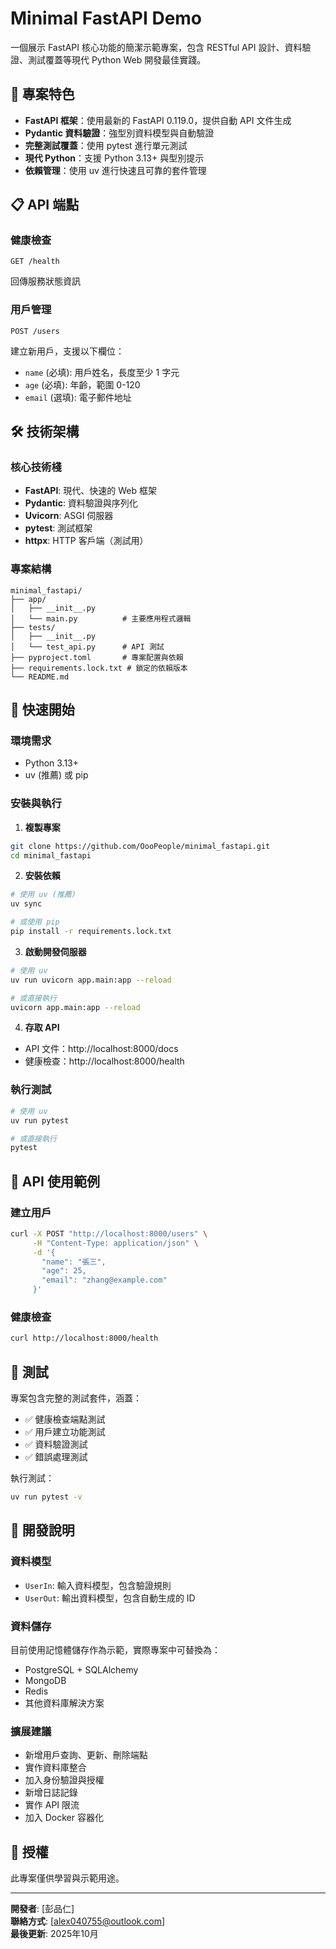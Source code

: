 # Minimal FastAPI Demo

一個展示 FastAPI 核心功能的簡潔示範專案，包含 RESTful API 設計、資料驗證、測試覆蓋等現代 Python Web 開發最佳實踐。

## 🚀 專案特色

- **FastAPI 框架**：使用最新的 FastAPI 0.119.0，提供自動 API 文件生成
- **Pydantic 資料驗證**：強型別資料模型與自動驗證
- **完整測試覆蓋**：使用 pytest 進行單元測試
- **現代 Python**：支援 Python 3.13+ 與型別提示
- **依賴管理**：使用 uv 進行快速且可靠的套件管理

## 📋 API 端點

### 健康檢查
```http
GET /health
```
回傳服務狀態資訊

### 用戶管理
```http
POST /users
```
建立新用戶，支援以下欄位：
- `name` (必填): 用戶姓名，長度至少 1 字元
- `age` (必填): 年齡，範圍 0-120
- `email` (選填): 電子郵件地址

## 🛠️ 技術架構

### 核心技術棧
- **FastAPI**: 現代、快速的 Web 框架
- **Pydantic**: 資料驗證與序列化
- **Uvicorn**: ASGI 伺服器
- **pytest**: 測試框架
- **httpx**: HTTP 客戶端（測試用）

### 專案結構
```
minimal_fastapi/
├── app/
│   ├── __init__.py
│   └── main.py          # 主要應用程式邏輯
├── tests/
│   ├── __init__.py
│   └── test_api.py      # API 測試
├── pyproject.toml       # 專案配置與依賴
├── requirements.lock.txt # 鎖定的依賴版本
└── README.md
```

## 🚀 快速開始

### 環境需求
- Python 3.13+
- uv (推薦) 或 pip

### 安裝與執行

1. **複製專案**
```bash
git clone https://github.com/OooPeople/minimal_fastapi.git
cd minimal_fastapi
```

2. **安裝依賴**
```bash
# 使用 uv (推薦)
uv sync

# 或使用 pip
pip install -r requirements.lock.txt
```

3. **啟動開發伺服器**
```bash
# 使用 uv
uv run uvicorn app.main:app --reload

# 或直接執行
uvicorn app.main:app --reload
```

4. **存取 API**
- API 文件：http://localhost:8000/docs
- 健康檢查：http://localhost:8000/health

### 執行測試
```bash
# 使用 uv
uv run pytest

# 或直接執行
pytest
```

## 📖 API 使用範例

### 建立用戶
```bash
curl -X POST "http://localhost:8000/users" \
     -H "Content-Type: application/json" \
     -d '{
       "name": "張三",
       "age": 25,
       "email": "zhang@example.com"
     }'
```

### 健康檢查
```bash
curl http://localhost:8000/health
```

## 🧪 測試

專案包含完整的測試套件，涵蓋：
- ✅ 健康檢查端點測試
- ✅ 用戶建立功能測試
- ✅ 資料驗證測試
- ✅ 錯誤處理測試

執行測試：
```bash
uv run pytest -v
```

## 🔧 開發說明

### 資料模型
- `UserIn`: 輸入資料模型，包含驗證規則
- `UserOut`: 輸出資料模型，包含自動生成的 ID

### 資料儲存
目前使用記憶體儲存作為示範，實際專案中可替換為：
- PostgreSQL + SQLAlchemy
- MongoDB
- Redis
- 其他資料庫解決方案

### 擴展建議
- 新增用戶查詢、更新、刪除端點
- 實作資料庫整合
- 加入身份驗證與授權
- 新增日誌記錄
- 實作 API 限流
- 加入 Docker 容器化

## 📄 授權

此專案僅供學習與示範用途。

---

**開發者**: [彭品仁]  
**聯絡方式**: [alex040755@outlook.com]  
**最後更新**: 2025年10月
